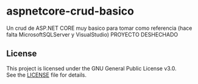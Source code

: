 # aspnetcore-crud-basico
Un crud de ASP.NET CORE muy basico para tomar como referencia (hace falta MicrosoftSQLServer y VisualStudio)
PROYECTO DESHECHADO

## License
This project is licensed under the GNU General Public License v3.0.  
See the [LICENSE](./LICENSE.txt) file for details.
